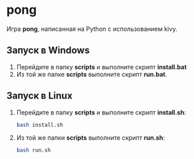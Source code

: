# pong
Игра **pong**, написанная на Python c использованием kivy.

## Запуск в Windows

1. Перейдите в папку **scripts** и выполните скрипт **install.bat**
2. Из той же папке **scripts** выполните скрипт **run.bat**.

## Запуск в Linux

1. Перейдите в папку **scripts** и выполните скрипт **install.sh**:

   ```bash
   bash install.sh
   ```

2. Из той же папки **scripts** выполните скрипт **run.sh**:

   ```bash
   bash run.sh
   ```

   
